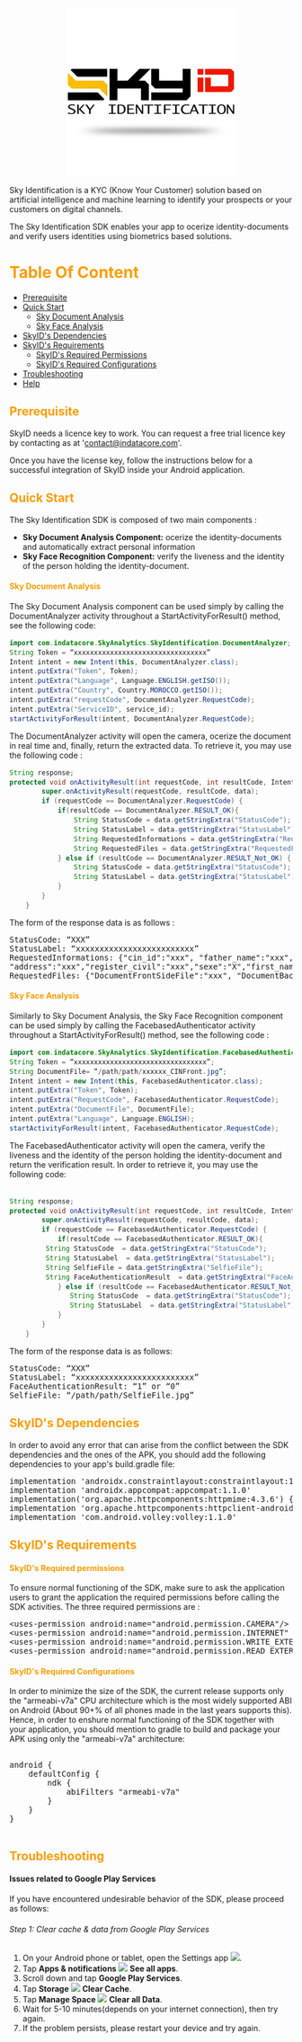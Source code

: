 <p align="center">
  <img src="SkyIDDemo/src/main/res/drawable/readme/skyid_readme.png"/>
</p>

 Sky Identification is a KYC (Know Your Customer) solution based on artificial intelligence and machine learning to identify your prospects or your customers on digital channels.

 The Sky Identification SDK enables your app to ocerize identity-documents and verify users identities using biometrics based solutions. 
 
# <span style="color:#FF9C00">Table Of Content</span>

- [Prerequisite](#prerequisite)
- [Quick Start](#quick-start)
  - [Sky Document Analysis](#Sky-Document-Analysis)
  - [Sky Face Analysis](#Sky-Face-Analysis)
- [SkyID's Dependencies](#sdks-dependencies)
- [SkyID's Requirements](#sdks-requirements)
  - [SkyID's Required Permissions](#sdks-required-permissions)
  - [SkyID's Required Configurations](#sdks-required-configs)
- [Troubleshooting](#troubleshooting)
- [Help](#help)

## <span style="color:#FF9C00">Prerequisite</span>

SkyID needs a licence key to work. You can request a free trial licence key by contacting as at 'contact@indatacore.com'. 

Once you have the license key, follow the instructions below for a successful integration of SkyID inside your Android application.

## <span style="color:#FF9C00">Quick Start</span>  

The Sky Identification SDK is composed of two main components : 
- **Sky Document Analysis Component:** ocerize the identity-documents  and automatically extract personal information
- **Sky Face Recognition Component:**  verify the liveness and the identity of the person holding the identity-document. 

#### <span style="color:#FF9C00">Sky Document Analysis</span>   

The Sky Document Analysis component can be used simply by calling the DocumentAnalyzer activity throughout a StartActivityForResult() method, see the following code: 

```java
import com.indatacore.SkyAnalytics.SkyIdentification.DocumentAnalyzer;
String Token = “xxxxxxxxxxxxxxxxxxxxxxxxxxxxxxxxx”
Intent intent = new Intent(this, DocumentAnalyzer.class);
intent.putExtra("Token", Token);
intent.putExtra("Language", Language.ENGLISH.getISO());
intent.putExtra("Country", Country.MOROCCO.getISO());
intent.putExtra("requestCode", DocumentAnalyzer.RequestCode);
intent.putExtra("ServiceID", service_id); 
startActivityForResult(intent, DocumentAnalyzer.RequestCode);
```
        
The DocumentAnalyzer activity will open the camera, ocerize the document in real time and, finally, return the extracted data. To retrieve it, you may use the following code :

```java
String response;
protected void onActivityResult(int requestCode, int resultCode, Intent data) {
        super.onActivityResult(requestCode, resultCode, data);
        if (requestCode == DocumentAnalyzer.RequestCode) {
            if(resultCode == DocumentAnalyzer.RESULT_OK){
                String StatusCode = data.getStringExtra("StatusCode");
                String StatusLabel = data.getStringExtra("StatusLabel");
                String RequestedInformations = data.getStringExtra("RequestedInformations");
                String RequestedFiles = data.getStringExtra("RequestedFiles");
            } else if (resultCode == DocumentAnalyzer.RESULT_Not_OK) {
                String StatusCode = data.getStringExtra("StatusCode");
                String StatusLabel = data.getStringExtra("StatusLabel");
            }
        }
    }
```

The form of the response data is as follows :
<pre>
StatusCode: “XXX”  
StatusLabel: “xxxxxxxxxxxxxxxxxxxxxxxxx”
RequestedInformations: {"cin_id":"xxx", "father_name":"xxx","mother_name":"xxx",
"address":"xxx","register_civil":"xxx","sexe":"X","first_name":"xxx","last_name":"xxx","birth_date":"xx.xx.xxxx","birth_place":"xxx","validity_date":"xx.xx.xxxx"}
RequestedFiles: {"DocumentFrontSideFile":"xxx", "DocumentBackSideFile":"xxx","FaceFile":"xxx"}
</pre>

#### <span style="color:#FF9C00">Sky Face Analysis</span>   

   Similarly to Sky Document Analysis, the Sky Face Recognition component can be used simply by calling the FacebasedAuthenticator activity throughout a StartActivityForResult() method, see the following code : 

```java
import com.indatacore.SkyAnalytics.SkyIdentification.FacebasedAuthenticator;
String Token = “xxxxxxxxxxxxxxxxxxxxxxxxxxxxxxxxx”;
String DocumentFile= “/path/path/xxxxxx_CINFront.jpg”;
Intent intent = new Intent(this, FacebasedAuthenticator.class);
intent.putExtra("Token", Token);
intent.putExtra("RequestCode", FacebasedAuthenticator.RequestCode);
intent.putExtra("DocumentFile", DocumentFile);
intent.putExtra("Language", Language.ENGLISH);
startActivityForResult(intent, FacebasedAuthenticator.RequestCode);

```

The FacebasedAuthenticator activity will open the camera, verify the liveness and the identity of the person holding the identity-document and return the verification result. In order to retrieve it, you may use the following code: 

```java

String response;
protected void onActivityResult(int requestCode, int resultCode, Intent data) {
        super.onActivityResult(requestCode, resultCode, data);
        if (requestCode == FacebasedAuthenticator.RequestCode) {
            if(resultCode == FacebasedAuthenticator.RESULT_OK){
	     String StatusCode  = data.getStringExtra("StatusCode");
	     String StatusLabel  = data.getStringExtra("StatusLabel");
	     String SelfieFile = data.getStringExtra("SelfieFile");
	     String FaceAuthenticationResult  = data.getStringExtra("FaceAuthenticationResult");
            } else if (resultCode == FacebasedAuthenticator.RESULT_Not_OK) {
               String StatusCode  = data.getStringExtra("StatusCode");
               String StatusLabel  = data.getStringExtra("StatusLabel");
            }
        }
    }

```

The form of the response data is as follows:
<pre>
StatusCode: “XXX”  
StatusLabel: “xxxxxxxxxxxxxxxxxxxxxxxxx”
FaceAuthenticationResult: “1” or “0”
SelfieFile: “/path/path/SelfieFile.jpg”
</pre>

## <span style="color:#FF9C00">SkyID's Dependencies</span> 

In order to avoid any error that can arise from the conflict between the SDK dependencies and the ones of the APK, you should add the following dependencies to your app's build.gradle file:

<pre>
implementation 'androidx.constraintlayout:constraintlayout:1.1.3'
implementation 'androidx.appcompat:appcompat:1.1.0'
implementation('org.apache.httpcomponents:httpmime:4.3.6') { exclude module: 'httpclient' }
implementation 'org.apache.httpcomponents:httpclient-android:4.3.5'
implementation 'com.android.volley:volley:1.1.0'
</pre>

## <span style="color:#FF9C00">SkyID's Requirements</span> 

#### <span style="color:#FF9C00">SkyID's Required permissions</span> 

To ensure normal functioning of the SDK, make sure to ask the application users to grant the application the required permissions before calling the SDK activities. The three required permissions are :

<pre>
&lt;uses-permission android:name="android.permission.CAMERA"/&gt;
&lt;uses-permission android:name="android.permission.INTERNET" /&gt;
&lt;uses-permission android:name="android.permission.WRITE_EXTERNAL_STORAGE"/&gt;
&lt;uses-permission android:name="android.permission.READ_EXTERNAL_STORAGE" /&gt;
</pre>

#### <span style="color:#FF9C00">SkyID's Required Configurations</span>

In order to minimize the size of the SDK, the current release supports only the "armeabi-v7a" CPU architecture which is the most widely supported ABI on Android (About 90+% of all phones made in the last years supports this). Hence, in order to enshure normal functioning of the SDK together with your application, you should mention to gradle to build and package your APK using only the "armeabi-v7a" architecture:

<pre>

android {
    defaultConfig {
        ndk {
            abiFilters "armeabi-v7a"
        }
    }
}

</pre>



## <span style="color:#FF9C00">Troubleshooting</span> 

#### Issues related to Google Play Services

If you have encountered undesirable behavior of the SDK, please proceed as follows:

 ###### Step 1: Clear cache & data from Google Play Services

 1. On your Android phone or tablet, open the Settings app <img src="https://lh3.googleusercontent.com/PzFeiQQaPASuntRuvWiXoqZjQqUj0s0q0w_jI4Nx9vL6x7rGmmS9f-xQr1Kj9S91WMlm=h18"/>.
 2. Tap **Apps & notifications** <img src="https://lh3.googleusercontent.com/QbWcYKta5vh_4-OgUeFmK-JOB0YgLLoGh69P478nE6mKdfpWQniiBabjF7FVoCVXI0g=h18"/> **See all apps**.
 3. Scroll down and tap **Google Play Services**.
 4. Tap **Storage** <img src="https://lh3.googleusercontent.com/QbWcYKta5vh_4-OgUeFmK-JOB0YgLLoGh69P478nE6mKdfpWQniiBabjF7FVoCVXI0g=h18"/> **Clear Cache**.
 5. Tap **Manage Space** <img src="https://lh3.googleusercontent.com/QbWcYKta5vh_4-OgUeFmK-JOB0YgLLoGh69P478nE6mKdfpWQniiBabjF7FVoCVXI0g=h18"/> **Clear all Data**.
 8. Wait for 5-10 minutes(depends on your internet connection), then try again.
 9. If the problem persists, please restart your device and try again.

